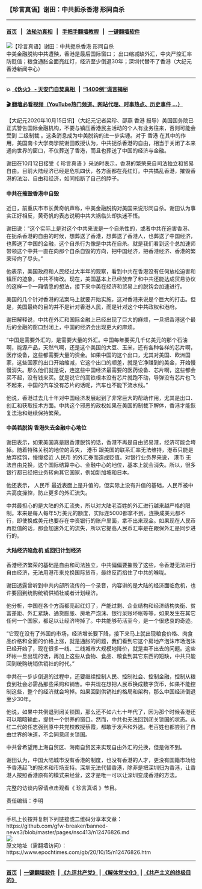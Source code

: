 ### 【珍言真语】谢田：中共扼杀香港 形同自杀
------------------------

#### [首页](https://github.com/gfw-breaker/banned-news3/blob/master/README.md) &nbsp;&nbsp;|&nbsp;&nbsp; [法轮功真相](https://github.com/begood0513/basic/blob/master/README.md)  &nbsp;&nbsp;|&nbsp;&nbsp; [手把手翻墙教程](https://github.com/gfw-breaker/guides/wiki)  &nbsp;&nbsp;|&nbsp;&nbsp; [一键翻墙软件](https://github.com/gfw-breaker/nogfw/blob/master/README.md)  



<div><img alt="【珍言真语】谢田：中共扼杀香港 形同自杀" class="attachment-djy_600_400 size-djy_600_400 wp-post-image" src="https://i.epochtimes.com/assets/uploads/2020/10/1200x800___-2-600x400.jpg"/>
<div class="caption">
 中美金融脱钩中共遭殃，香港是最后国际窗口； 出口缩减缺外汇，中央严控汇率防贬值；粮食通胀全面亮红灯，经济至少倒退30年；深圳代替不了香港（大纪元香港新闻中心）
</div></div><hr/>

#### 💥 [《伪火》 - 天安门自焚真相 ](http://158.247.195.190:10000/videos/blog/weihuo.html)&nbsp; |&nbsp; [“1400例”谎言揭秘  ](http://158.247.195.190:10000/videos/blog/jiexi1400.html)

#### [ 🎬  翻墙必看视频（YouTube热门频道、网站代理、时事热点、历史事件 ...）](https://github.com/gfw-breaker/links/blob/master/banned.md)

<div><p>
 【大纪元2020年10月15日讯】（大纪元记者梁珍、邵燕
 <ok href="https://www.epochtimes.com/gb/tag/%E9%A6%99%E6%B8%AF.html">
  香港
 </ok>
 报导）美国国务院已正式警告国际金融机构，不要与镇压香港民主活动的个人有业务往来，否则可能会受到
 <ok href="https://www.epochtimes.com/gb/tag/%E4%BA%8C%E7%BA%A7%E5%88%B6%E8%A3%81.html">
  二级制裁
 </ok>
 。这条消息成为中美脱钩的进一步实锤。对于
 <ok href="https://www.epochtimes.com/gb/tag/%E9%A6%99%E6%B8%AF.html">
  香港
 </ok>
 在其中的作用，美国南卡大学商学院谢田教授认为，中共扼杀香港的自由，相当于关闭了本来通向世界的窗口，不仅葬送了香港，而且也葬送了中国的经济与金融。
</p>
<p>
 谢田在10月12日接受《
 <ok href="https://www.epochtimes.com/gb/tag/%E7%8F%8D%E8%A8%80%E7%9C%9F%E8%AF%AD.html">
  珍言真语
 </ok>
 》采访时表示，香港的繁荣来自司法独立和贸易自由。目前大陆经济已经是危机四伏，各方面都在亮红灯。中共搞乱香港，摧毁香港的法治、自由和经济，如同掐断了自己的脖子。
</p>
<h4>
 中共在摧毁香港中自毁
</h4>
<p>
 近日，前重庆市市长黄奇帆声称，中美金融脱钩对美国来说形同自杀。谢田认为事实正好相反，黄奇帆的表态说明中共大祸临头却执迷不悟。
</p>
<p>
 谢田说：“这个实际上是对这个中共来说是一个自杀性的，或者中共在迫害香港、在扼杀香港的自由的时候，想葬送了香港，想葬送了香港人，也葬送了中国经济，也葬送了中国的金融，这个自杀行为像是中共在自杀。就是我们看到这个总加速师带领这个中共一直在向那个自杀自毁的方向，把中国经济，把香港经济、香港的繁荣带向了尽头。”
</p>
<p>
 他表示，美国政府和人民经过大半年的观察，看到中共在香港没有任何放松迫害和镇压的迹象，中共不悔改。现在，美国基本上已经放弃了和中共还能达成贸易协议的这样一个一厢情愿的想法，接下来中美在经济和贸易上的脱钩会加速进行。
</p>
<p>
 美国的几个针对香港的法案马上就要开始实施，这对香港来说是个巨大的打击。但是，美国最终的目的并不是针对香港人民，而是针对这个中共政权和港府。
</p>
<p>
 谢田解释说，中共在外汇和国际金融上已经出现了巨大的麻烦，一旦把香港这个最后的金融的窗口封闭上，中国的经济会出现更大的麻烦。
</p>
<p>
 “中国是需要外汇的，是需要大量的外汇。中国每年要买几千亿美元的那个石油啊，能源产品，天然气啊，还是这个美国的大豆、玉米，还有各种各样的芯片啊，医疗设备，这些都需要大量的资金。如果中国的这个出口，尤其对美国、欧洲国家，这些国家的出口开始缩减，它这个出口的顺差，就是它净赚到的美金，开始慢慢消失。那么他们就是说，连这些中国经济最需要的医药设备、芯片啊，这些都会买不起，没有钱来买。就是说它的高铁根本没有芯片就跑不动，导弹没有芯片也飞不起来，中国的汽车没有芯片的话呢，汽车也不能下流水线。”
</p>
<p>
 他说，香港过去几十年对中国经济发展起到了非常巨大的帮助作用，尤其是出口、创汇和获取技术方面。中共这个邪恶的政权如果在美国的制裁下解体，香港才能恢复法治和继续保持繁荣。
</p>
<h4>
 中美若脱钩 香港失去金融中心地位
</h4>
<p>
 谢田表示，如果美国真是跟香港脱钩的话，香港不再是自由贸易港，经济可能会垮掉。随着特殊关税的地位的丢失，
 <ok href="https://www.epochtimes.com/gb/tag/%E6%B8%AF%E5%B8%81.html">
  港币
 </ok>
 跟美国的联系汇率无法维持，港币只能是放弃挂钩，慢慢接近
 <ok href="https://www.epochtimes.com/gb/tag/%E4%BA%BA%E6%B0%91%E5%B8%81.html">
  人民币
 </ok>
 的外汇券而造成贬值。对银行业务界来说，
 <ok href="https://www.epochtimes.com/gb/tag/%E6%B8%AF%E5%B8%81.html">
  港币
 </ok>
 无法自由兑换，这个国际结算中心、金融中心的地位，基本上就会消失。所以，很多银行都已经把业务转向其它国家，例如新加坡和日本。
</p>
<p>
 他还表示，
 <ok href="https://www.epochtimes.com/gb/tag/%E4%BA%BA%E6%B0%91%E5%B8%81.html">
  人民币
 </ok>
 最近表面上是升值的，但实际上没有升值的基础，人民币被中共高度操控，防止更多的外汇流失。
</p>
<p>
 中共最担心的是大陆的外汇流失，所以对大陆老百姓的外汇进行越来越严格的限制。本来是每人每年5万美元的额度，实际连5000都拿不到，连换成美元都不行，即使换成美元也要存在中资银行的账户里面，拿不出来现金。如果现在人民币再贬值的话，那会加速外汇的流失，所以它提高人民币汇率是在跟保外汇是同步进行的。
</p>
<h4>
 大陆经济陷危机 或回归计划经济
</h4>
<p>
 香港经济繁荣的基础是自由和司法独立，中共偏偏要摧毁了这些，令香港无法进行自由经济，无法用港币来兑换国际货币，最终反而掐住了中共的喉咙。
</p>
<p>
 谢田透露曾听到中共内部所流传的一个录音，内容讲的是大陆的经济面临危机，也许要回到统购统销供销社或者计划经济。
</p>
<p>
 他分析，中国在各个方面都亮起红灯了，产能过剩、企业结构和经济结构失衡、贫富差距、外汇紧缺、通货膨胀、房地产泡沫、银行呆账坏帐等等，如果发生在其它任何一个国家，都足以让经济垮掉了。中共能够苟活至今，是一个很悲哀的奇迹。
</p>
<p>
 “它现在没有了外国的市场，经济增长要下降，接下来马上就出现粮食价格、肉食品价格和全面的价格上涨，就是通胀的问题，我们看到它这个房地产泡沫市场泡沫已经开始了，现在很多一线、二线城市大规模地降价，就是卖不出去的问题。这些坏帐一旦出现的话，再加上这些从食物、食品、粮食到其它东西的短缺，中共只能回到统购统销供销社的时代。”
</p>
<p>
 中共在一步步倒退的过程中，还要继续控制人民、控制社会、控制金融，控制从粮食到社会必需品那些采购和销售。中共现在想把人民币换成数字货币，如果不能控制这些，整个的经济就会垮掉。如果回到供销社的格局和架构，那么中国经济倒退至少30年。
</p>
<p>
 他说，如果中共倒退到闭关锁国，那么还不如六七十年代了，因为那个时候香港还可以暗暗输血，提供一个供养的窗口。然而，中共也无法回到闭关锁国的状态。从红二代的任志强到原中共党校教授蔡霞，都敢于发声和外逃。老百姓也都尝到了自由世界的味道，不会同意闭关锁国。
</p>
<p>
 中共曾希望用上海自贸区、海南自贸区来实现自由外汇的兑换，但是做不到。
</p>
<p>
 谢田认为，中国大陆城市没有香港的制度，也没有香港的人才，更没有国籍市场给予香港起飞的技术和市场支持。深圳无法代替香港，除非是把深圳归为香港，让香港人按照香港原有的模式来经营，这才是唯一可以让深圳变成香港的方法。
</p>
<p>
 完整的访谈内容请点击观看《
 <ok href="https://www.epochtimes.com/gb/tag/%e7%8f%8d%e8%a8%80%e7%9c%9f%e8%aa%9e.html">
  珍言真语
 </ok>
 》节目。
</p>
<p style="text-align: center;">
</p>
<p>
 责任编辑：李明
</p>
</div>
<hr/>
手机上长按并复制下列链接或二维码分享本文章：<br/>
https://github.com/gfw-breaker/banned-news3/blob/master/pages/nsc413/n12476826.md <br/>
<a href='https://github.com/gfw-breaker/banned-news3/blob/master/pages/nsc413/n12476826.md'><img src='https://github.com/gfw-breaker/banned-news3/blob/master/pages/nsc413/n12476826.md.png'/></a> <br/>
原文地址（需翻墙访问）：https://www.epochtimes.com/gb/20/10/15/n12476826.htm


------------------------
#### [首页](https://github.com/gfw-breaker/banned-news3/blob/master/README.md) &nbsp;|&nbsp; [一键翻墙软件](https://github.com/gfw-breaker/nogfw/blob/master/README.md) &nbsp;| [《九评共产党》](https://github.com/gfw-breaker/9ping.md/blob/master/README.md#九评之一评共产党是什么) | [《解体党文化》](https://github.com/gfw-breaker/jtdwh.md/blob/master/README.md) | [《共产主义的终极目的》](https://github.com/gfw-breaker/gczydzjmd.md/blob/master/README.md)


<img src='http://gfw-breaker.win/banned-news3/pages/nsc413/n12476826.md' width='0px' height='0px'/>